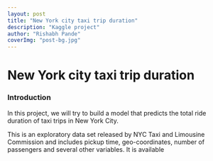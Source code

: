 ```yaml
---
layout: post
title: "New York city taxi trip duration"
description: "Kaggle project"
author: "Rishabh Pande"
coverImg: "post-bg.jpg"
---
```


# New York city taxi trip duration

### Introduction

In this project, we will try to build a model that predicts the total ride duration of taxi trips in New York City. 

This is an exploratory data set released by NYC Taxi and Limousine Commission and includes pickup time, geo-coordinates, number of passengers and several other variables. It is available 